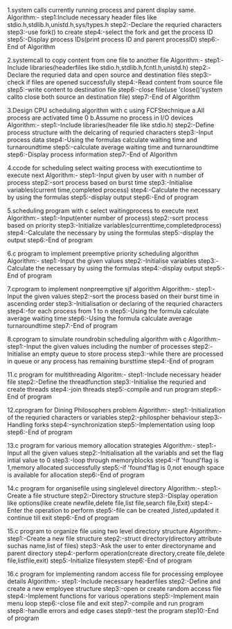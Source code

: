 1.system calls currently running process and parent display same.
Algorithm:-
step1:Include necessary header files like stdio.h,stdlib.h,unistd.h,sys/types.h
step2:-Declare the requried characters
step3:-use fork() to create
step4:-select the fork and get the process ID
step5:-Display process IDs(print process ID and parent processID)
step6:-End of Algorithm

2.systemcall to copy content from one file to another file
Algorithm:-
step1:-Include libraries(headerfiles like stdio.h,stdlib.h,fcntl.h,unistd.h)
step2:-Declare the requried data and open source and destination files
step3:-check if files are opened successfully
step4:-Read content from source file
step5:-write content to destination file
step6:-close file(use 'close()'system callto close both source an destination file)
step7:-End of Algorithm

3.Design CPU scheduling algorithm with c using FCFStechnique
a.All process are activated time 0
b.Assume no process in I/O devices
Algorithm:-
step1:-Include libraries(header file like stdio.h)
step2:-Define process structure with the delcaring of requried characters
step3:-Input process data
step4:-Using the formulas calculate waiting time and turnaroundtime
step5:-calculate average waiting time and turnaroundtime
step6:-Display process information
step7:-End of Algorithm

4.ccode for scheduling select waiting process with executiontime to execute next
Algorithm:-
step1:-Input given by user with n number of process
step2:-sort process based on burst time
step3:-Initialise variables(current time,completed process)
step4:-Calculate the necessary by using the formulas
step5:-display output
step6:-End of program

5.scheduling program with c select waitingprocess to execute next
Algorithm:-
step1:-Input(enter number of process)
step2:-sort process based on priority
step3:-Initialize variables(currenttime,completedprocess)
step4:-Calculate the necessary by using the formulas
step5:-display the output
step6:-End of program

6.c program to implement preemptive priority scheduling algorithm
Algorithm:-
step1:-Input the given values
step2:-Initialise variables
step3:-Calculate the necessary by using the formulas
step4:-display output
step5:-End of program

7.cprogram to implement nonpreemptive sjf algorithm
Algorithm:-
step1:-Input the given values
step2:-sort the process based on their burst time in ascending order
step3:-Initialisation or declaring of the requried characters
step4:-for each process from 1 to n
step5:-Using the formula calculate average waiting time
step6:-Using the formula calculate average turnaroundtime
step7:-End of program

8.cprogram to simulate roundrobin scheduling algorithm with c
Algorithm:-
step1:-Input the given values including the number of processes
step2:-Initialise an empty queue to store process
step3:-while there are processed in queue or any process has remaining bursttime
step4:-End of program

11.c program for multithreading Algoritm:-
step1:-Include necessary header file
step2:-Define the threadfunction
step3:-Initialise the requried and create threads
step4:-join threads
step5:-compile and run program
step6:-End of program

12.cprogram for Dining Philosophers problem
Algorithm:-
step1:-Initialization of the requried characters or variables
step2:-philospher behaviour
step3:-Handling forks
step4:-synchronization
step5:-Implementation using loop
step6:-End of program

13.c program for various memory allocation strategies
Algorithm:-
step1:-Input all the given values
step2:-Initialisation all the variabls and set the flag intial value to 0
step3:-loop through memoryblocks
step4:-if 'found'flag is 1,memory allocated successfully
step5:-if 'found'flag is 0,not enough space is available for allocation
step6:-End of program

14.c program for organisefile using singlelevel directory
Algorithm:-
step1:-Create a file structure
step2:-Directory structure
step3:-Display operation like options(like create newfile,delete file,list file,search file,Exit)
step4:-Enter the operation to perform
step5:-file can be created ,listed,updated it continue till exit
step6:-End of program

15.c program to organize file using two level directory structure
Algorithm:-
step1:-Create a new file structure
step2:-struct directory(directory attribute suchas name,list of files)
step3:-Ask the user to enter directoryname and parent directory
step4:-perform operation(create directory,create file,delete file,listfile,exit)
step5:-Initialize filesystem
step6:-End of program

16.c program for implementing random access file for processing employee details
Algorithm:-
step1:-Include necessary headerfiles
step2:-Define and create a new employee structure
step3:-open or create random access file
step4:-Implement functions for various operations
step5:-Implement main menu loop
step6:-close file and exit
step7:-compile and run program
step8:-handle errors and edge cases
step9:-test the program
step10:-End of program

